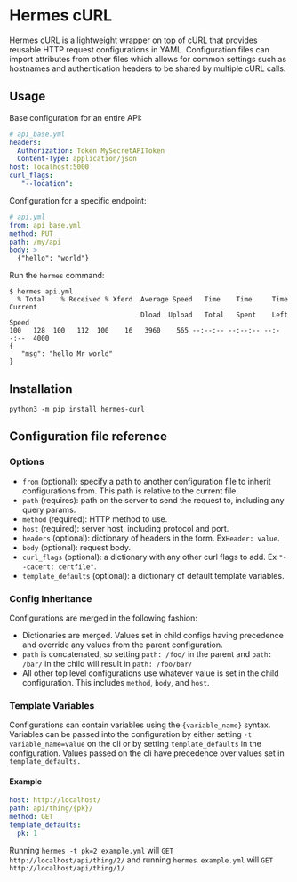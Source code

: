 # Hermes cURL

Hermes cURL is a lightweight wrapper on top of cURL that provides reusable HTTP request configurations in YAML. Configuration files can import attributes from other files which allows for common settings such as hostnames and authentication headers to be shared by multiple cURL calls.

## Usage

Base configuration for an entire API:

```yaml
# api_base.yml
headers:
  Authorization: Token MySecretAPIToken
  Content-Type: application/json
host: localhost:5000
curl_flags:
   "--location":
```

Configuration for a specific endpoint:

```yaml
# api.yml
from: api_base.yml
method: PUT
path: /my/api
body: >
  {"hello": "world"}
```

Run the `hermes` command:

```
$ hermes api.yml
  % Total    % Received % Xferd  Average Speed   Time    Time     Time  Current
                                 Dload  Upload   Total   Spent    Left  Speed
100   128  100   112  100    16   3960    565 --:--:-- --:--:-- --:--:--  4000
{
   "msg": "hello Mr world"
}
```

## Installation

```
python3 -m pip install hermes-curl
```

## Configuration file reference

### Options

- `from` (optional): specify a path to another configuration file to inherit configurations from. This path is relative to the current file.
- `path` (requires): path on the server to send the request to, including any query params.
- `method` (required): HTTP method to use.
- `host` (required): server host, including protocol and port.
- `headers` (optional): dictionary of headers in the form. Ex`Header: value`.
- `body` (optional): request body.
- `curl_flags` (optional): a dictionary with any other curl flags to add. Ex `"--cacert: certfile"`.
- `template_defaults` (optional): a dictionary of default template variables.

### Config Inheritance

Configurations are merged in the following fashion:

- Dictionaries are merged. Values set in child configs having precedence and override
  any values from the parent configuration.
- `path` is concatenated, so setting `path: /foo/` in the parent and `path: /bar/`
  in the child will result in `path: /foo/bar/`
- All other top level configurations use whatever value is set in the child configuration.
  This includes `method`, `body`, and `host`.

### Template Variables

Configurations can contain variables using the `{variable_name}` syntax. Variables can
be passed into the configuration by either setting `-t variable_name=value` on the cli
or by setting `template_defaults` in the configuration. Values passed on the cli have
precedence over values set in `template_defaults.`

#### Example

```yaml
host: http://localhost/
path: api/thing/{pk}/
method: GET
template_defaults:
  pk: 1
```

Running `hermes -t pk=2 example.yml` will `GET http://localhost/api/thing/2/` and running
`hermes example.yml` will `GET http://localhost/api/thing/1/`
